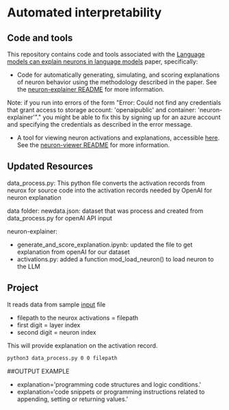 # Automated interpretability

## Code and tools

This repository contains code and tools associated with the [Language models can explain neurons in
language models](https://openaipublic.blob.core.windows.net/neuron-explainer/paper/index.html) paper, specifically:

* Code for automatically generating, simulating, and scoring explanations of neuron behavior using
the methodology described in the paper. See the
[neuron-explainer README](neuron-explainer/README.md) for more information.

Note: if you run into errors of the form "Error: Could not find any credentials that grant access to storage account: 'openaipublic' and container: 'neuron-explainer'"." you might be able to fix this by signing up for an azure account and specifying the credentials as described in the error message. 

* A tool for viewing neuron activations and explanations, accessible
[here](https://openaipublic.blob.core.windows.net/neuron-explainer/neuron-viewer/index.html). See
the [neuron-viewer README](neuron-viewer/README.md) for more information.

## Updated Resources

data_process.py: This python file converts the activation records from neurox for source code into the activation records needed by OpenAI for neuron explanation

data folder:
    newdata.json: dataset that was process and created from data_process.py for openAI API input

neuron-explainer:
- generate_and_score_explanation.ipynb: updated the file to get explanation from openAI for our dataset
- activations.py: added a function mod_load_neuron() to load neuron to the LLM

## Project
It reads data from sample [input](/automated-interpretability-ISU/data/newdata.json) file
- filepath to the neurox activations = filepath
- first digit = layer index
- second digit = neuron index 

This will provide explanation on the activation record.
```bash
python3 data_process.py 0 0 filepath
```

##OUTPUT EXAMPLE
- explanation='programming code structures and logic conditions.'
- explanation=‘code snippets or programming instructions related to appending, setting or returning values.’


